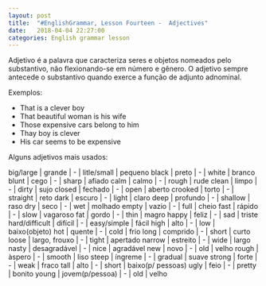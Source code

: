 ```yaml
---
layout: post
title:  "#EnglishGrammar, Lesson Fourteen -  Adjectives"
date:   2018-04-04 22:27:00
categories: English grammar lesson
---
```


Adjetivo é a palavra que caracteriza seres e objetos nomeados pelo substantivo, não flexionando-se em número e gênero. O adjetivo sempre antecede o substantivo quando exerce a função de adjunto adnominal.

Exemplos:

* That is a clever boy
* That beautiful woman is his wife
* Those expensive cars belong to him
* Thay boy is clever
* His car seems to be expensive

Alguns adjetivos mais usados:


big/large | grande | - | litle/small | pequeno
black | preto | - | white | branco
blunt | cego | - | sharp | afiado
calm | calmo | - | rough | rude
clean | limpo | - | dirty | sujo
closed | fechado | - | open | aberto
crooked | torto | - | straight | reto
dark | escuro | - | light | claro
deep | profundo | - | shallow | raso
dry | seco | - | wet | molhado
empty | vazio | - | full | cheio
fast | rápido | - | slow | vagaroso
fat | gordo | - | thin | magro
happy | feliz | - | sad | triste
hard/difficult | difícil | - | easy/simple | fácil 
high | alto | - | low | baixo(objeto)
hot | quente | - | cold | frio
long | comprido | - | short | curto
loose | largo, frouxo | - | tight | apertado
narrow | estreito | - | wide | largo
nasty | desagradável | - | nice | agradável
new | novo | - | old | velho
rough | àspero | - | smooth | liso
steep | íngreme | - | gradual | suave
strong | forte | - | weak | fraco
tall | alto | - | short | baixo(p/ pessoas)
ugly | feio | - | pretty | bonito
young | jovem(p/pessoa) | - | old | velho

